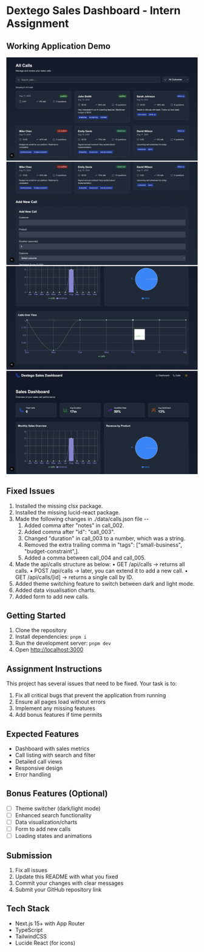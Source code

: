 # Dextego Sales Dashboard - Intern Assignment

## Working Application Demo

![Screenshot-01](https://github.com/bsoumya746/dextego-intern-challenge/blob/main/Screenrecording/Screenshot-01.png)
![Screenshot-02](https://github.com/bsoumya746/dextego-intern-challenge/blob/main/Screenrecording/Screenshot-02.png)
![Screenshot-01](https://github.com/bsoumya746/dextego-intern-challenge/blob/main/Screenrecording/Screenshot-03.png)
![Screenshot-01](https://github.com/bsoumya746/dextego-intern-challenge/blob/main/Screenrecording/Screenshot-04.png)




## Fixed Issues

1. Installed the missing clsx package.
2. Installed the missing lucid-react package.
3. Made the following changes in ./data/calls.json file --
    1.	Added comma after "notes" in call_002.
	2.	Added comma after "id": "call_003".
	3.	Changed "duration" in call_003 to a number, which was a string.
	4.	Removed the extra trailing comma in "tags": ["small-business", "budget-constraint",].
	5.	Added a comma between call_004 and call_005.
4. Made the api/calls structure as below:
	•	GET /api/calls → returns all calls.
	•	POST /api/calls → later, you can extend it to add a new call.
	•	GET /api/calls/[id] → returns a single call by ID.
5. Added theme switching feature to switch between dark and light mode.
6. Added data visualisation charts.
7. Added form to add new calls.

## Getting Started

1. Clone the repository
2. Install dependencies: `pnpm i`
3. Run the development server: `pnpm dev`
4. Open [http://localhost:3000](http://localhost:3000)

## Assignment Instructions

This project has several issues that need to be fixed. Your task is to:

1. Fix all critical bugs that prevent the application from running
2. Ensure all pages load without errors
3. Implement any missing features
4. Add bonus features if time permits

## Expected Features

- Dashboard with sales metrics
- Call listing with search and filter
- Detailed call views
- Responsive design
- Error handling

## Bonus Features (Optional)

- [ ] Theme switcher (dark/light mode)
- [ ] Enhanced search functionality
- [ ] Data visualization/charts
- [ ] Form to add new calls
- [ ] Loading states and animations

## Submission

1. Fix all issues
2. Update this README with what you fixed
3. Commit your changes with clear messages
4. Submit your GitHub repository link

## Tech Stack

- Next.js 15+ with App Router
- TypeScript
- TailwindCSS
- Lucide React (for icons)
